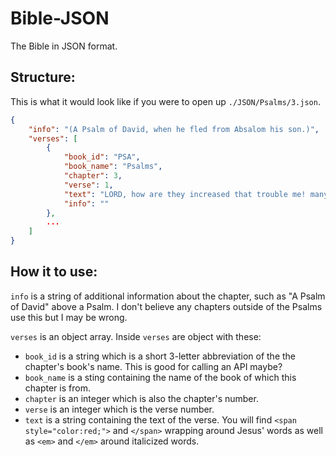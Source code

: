 # Bible-JSON
The Bible in JSON format.

## Structure:
This is what it would look like if you were to open up `./JSON/Psalms/3.json`.
```json
{
    "info": "(A Psalm of David, when he fled from Absalom his son.)",
    "verses": [  
        {
            "book_id": "PSA",
            "book_name": "Psalms",
            "chapter": 3,
            "verse": 1,
            "text": "LORD, how are they increased that trouble me! many <em>are</em> they that rise up against me.",
			"info": ""
        },
        ...
    ]
}
```
## How it to use:
`info` is a string of additional information about the chapter, such as "A Psalm of David" above a Psalm. I don't believe any chapters outside of the Psalms use this but I may be wrong.

`verses` is an object array. Inside `verses` are object with these:

- `book_id` is a string which is a short 3-letter abbreviation of the the chapter's book's name. This is good for calling an API maybe?
- `book_name` is a sting containing the name of the book of which this chapter is from.
- `chapter` is an integer which is also the chapter's number.
- `verse` is an integer which is the verse number.
- `text` is a string containing the text of the verse. You will find `<span style="color:red;">` and `</span>` wrapping around Jesus' words as well as `<em>` and `</em>` around italicized words.
